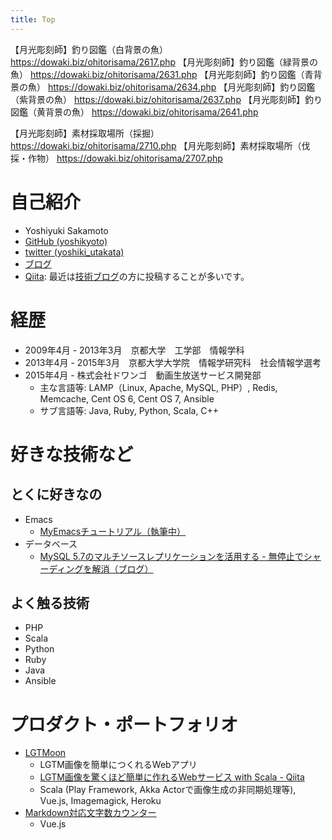 ```yaml
---
title: Top
---
```


【月光彫刻師】釣り図鑑（白背景の魚） https://dowaki.biz/ohitorisama/2617.php
【月光彫刻師】釣り図鑑（緑背景の魚） https://dowaki.biz/ohitorisama/2631.php
【月光彫刻師】釣り図鑑（青背景の魚） https://dowaki.biz/ohitorisama/2634.php
【月光彫刻師】釣り図鑑（紫背景の魚） https://dowaki.biz/ohitorisama/2637.php
【月光彫刻師】釣り図鑑（黄背景の魚） https://dowaki.biz/ohitorisama/2641.php

【月光彫刻師】素材採取場所（採掘） https://dowaki.biz/ohitorisama/2710.php
【月光彫刻師】素材採取場所（伐採・作物） https://dowaki.biz/ohitorisama/2707.php

# 自己紹介

* Yoshiyuki Sakamoto
* [GitHub (yoshikyoto)](https://github.com/yoshikyoto)
* [twitter (yoshiki_utakata)](https://twitter.com/yoshiki_utakata)
* [ブログ](http://yoshiki-utakata.hatenablog.com/)
* [Qiita](https://qiita.com/yoshikyoto): 最近は[技術ブログ](http://yoshiki-utakata.hatenablog.com/)の方に投稿することが多いです。

# 経歴

* 2009年4月 - 2013年3月　京都大学　工学部　情報学科
* 2013年4月 - 2015年3月　京都大学大学院　情報学研究科　社会情報学選考
* 2015年4月 - 株式会社ドワンゴ　動画生放送サービス開発部
  * 主な言語等: LAMP（Linux, Apache, MySQL, PHP）, Redis, Memcache, Cent OS 6, Cent OS 7, Ansible
  * サブ言語等: Java, Ruby, Python, Scala, C++

# 好きな技術など

## とくに好きなの

* Emacs
  * [MyEmacsチュートリアル（執筆中）](http://myemacs.readthedocs.io/ja/latest/)
* データベース
  * [MySQL 5.7のマルチソースレプリケーションを活用する - 無停止でシャーディングを解消（ブログ）](http://yoshiki-utakata.hatenablog.com/entry/2017/12/15/100000)
  
## よく触る技術

* PHP
* Scala
* Python
* Ruby
* Java
* Ansible

# プロダクト・ポートフォリオ

* [LGTMoon](http://lgtmoon.herokuapp.com/)
  * LGTM画像を簡単につくれるWebアプリ
  * [LGTM画像を驚くほど簡単に作れるWebサービス with Scala - Qiita](https://qiita.com/yoshikyoto/items/4910b1a4bcefe7f5ab8c)
  * Scala (Play Framework, Akka Actorで画像生成の非同期処理等), Vue.js, Imagemagick, Heroku
* [Markdown対応文字数カウンター](https://yoshikyoto.github.io/markdown_string_counter/)
  * Vue.js

